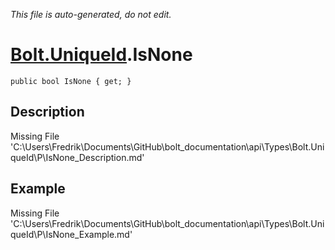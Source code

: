 *This file is auto-generated, do not edit.*

# [Bolt.UniqueId](Types/Bolt.UniqueId.md).IsNone
`public bool IsNone { get; }`
## Description
Missing File 'C:\Users\Fredrik\Documents\GitHub\bolt_documentation\api\Types\Bolt.UniqueId\P\IsNone_Description.md'
## Example
Missing File 'C:\Users\Fredrik\Documents\GitHub\bolt_documentation\api\Types\Bolt.UniqueId\P\IsNone_Example.md'
